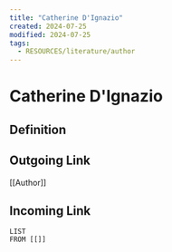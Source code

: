 ```yaml
---
title: "Catherine D'Ignazio"
created: 2024-07-25
modified: 2024-07-25
tags:
  - RESOURCES/literature/author
---
```

# Catherine D'Ignazio
## Definition

## Outgoing Link
[[Author]]
## Incoming Link
```dataview
LIST
FROM [[]]
```

